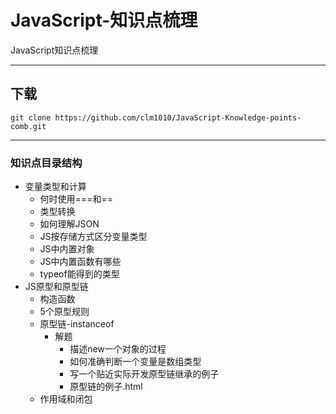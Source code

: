 # JavaScript-知识点梳理
JavaScript知识点梳理

****

## 下载
```shell
git clone https://github.com/clm1010/JavaScript-Knowledge-points-comb.git
```

****

### 知识点目录结构
  * 变量类型和计算
    * 何时使用===和==
    * 类型转换
    * 如何理解JSON
    * JS按存储方式区分变量类型
    * JS中内置对象
    * JS中内置函数有哪些
    * typeof能得到的类型
  * JS原型和原型链
    * 构造函数
    * 5个原型规则
    * 原型链-instanceof
      * 解题
        *  描述new一个对象的过程
        *  如何准确判断一个变量是数组类型
        *  写一个贴近实际开发原型链继承的例子
        *  原型链的例子.html
    * 作用域和闭包
